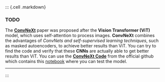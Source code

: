 ::: {.cell .markdown}
### TODO


The [**ConvNeXt**](https://arxiv.org/abs/2201.03545) paper was proposed after the **Vision Transformer (ViT)** model, which uses self-attention to process images. **ConvNeXt** combines the advantages of *ConvNets and self-supervised learning techniques*, such as masked autoencoders, to achieve better results than ViT. You can try to find the code and verify that these **CNNs** are actually able to get better results than ViT. You can use the [**ConvNeXt Code**](https://github.com/facebookresearch/ConvNeXt) from the official github which contains this [notebook](https://colab.research.google.com/drive/1CBYTIZ4tBMsVL5cqu9N_-Q3TBprqsfEO?usp=sharing) where you can test the model.

***
:::